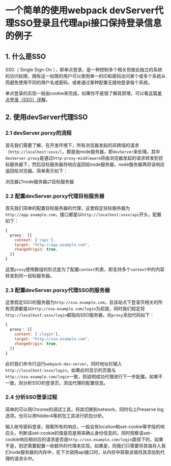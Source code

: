 # 一个简单的使用webpack devServer代理SSO登录且代理api接口保持登录信息的例子

## 1. 什么是SSO

SSO（ Single Sign-On ），即单点登录，是一种控制多个相关但彼此独立的系统的访问权限，拥有这一权限的用户可以使用单一的ID和密码访问某个或多个系统从而避免使用不同的用户名或密码，或者通过某种配置无缝地登录每个系统。

单点登录的实现一般由cookie来完成，如果你不是很了解其原理，可以看这篇[单点登录（SSO）详解](https://cloud.tencent.com/developer/article/1352593)。

## 2. 使用devServer代理SSO

### 2.1 devServer.porxy的流程

首先我们需要了解，在开发环境下，所有浏览器发起的非跨域的请求（`http://localhost:xxxx/`），都是由node服务器，即`devServer`来处理。其中`devServer.proxy`是通过`http-proxy-middleware`将由浏览器发起的请求转发到目标服务器下，然后目标服务器将响应返回给node服务器，node服务器再将该响应返回给浏览器。简单表示如下：

浏览器⇄node服务器⇄目标服务器

### 2.2 配置devServer.porxy代理目标服务器

首先我们简单的配置目标服务器的代理，这里假定目标服务器为`http://app.example.com`，接口都是以`http://localhost:xxxx/api`开头，配置如下：

```javascript
{
  proxy： [{
    context: ['/api'],
    target: "http://app.example.com",
    changeOrigin: true,
  }]
}
```

这里`proxy`使用数组的形式是为了配置`context`列表，即支持多个`context`中的内容转发到同一目标服务器。

### 2.3 配置devServer.porxy代理SSO的服务器

这里假定SSO的服务器为`http://sso.example.com`，且该站点下登录页相关的所有资源都是以`http://sso.example.com/login`为前提，同时我们假定将`http://localhost:xxxx/login`都指向SSO服务器，向`proxy`添加代码如下：

```javascript
{
  proxy： [{
    context: ['/login'],
    target: "http://sso.example.com",
    changeOrigin: true,
  }]
}
```

此时我们命令行运行`webpack-dev-server`，同时地址栏输入`http://localhost:xxxx/login`，如果此时显示的页面与`http://sso.example.com/login`一致，则说明成功代理进行下一步配置。如果不一致，则分析SSO的登录页，添加代理的配置信息。

### 2.4 分析SSO登录过程

简单的可以用Chrome的调试工具，将其切换到network，同时勾上Preserve log选项。也可以用fiddler4等抓包工具进行抓包分析。

输入账号密码登录，观察所有的响应，一般会有location和set-cookie等字段的响应头，判断该set-cookie的值是否是用来确认身份信息的，同时观察该set-cookie响应相对应的请求是否是`http://sso.example.com/login`路径下的，如果不是，则还需要配置一些额外的代理来实现。如果是，则我们只需要将其值存入我们node服务器的内存中，在下次调用api接口时，从内存中获取该值将其添加到代理的请求头中。

